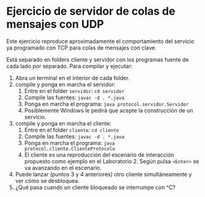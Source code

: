 # Ejercicio de servidor de colas de mensajes con UDP

Este ejercicio reproduce aproximadamente el comportamiento del servicio
ya programado con TCP para colas de mensajes con clave.

Está separado en folders cliente y servidor con los programas fuente
de cada lado por separado.  Para compilar y ejecutar:
1. Abra un terminal en el interior de cada folder.
2. compile y ponga en marcha el servidor:
   1. Entre en el folder `servidor`: `cd servidor`
   2. Compile las fuentes: `javac -d . *.java`
   3. Ponga en marcha el programa: `java protocol.servidor.Servidor`
   4. Posiblemente Windows le pedirá que acepte la construcción de un servicio.
3. compile y ponga en marcha el cliente:
   1. Entre en el folder `cliente`: `cd cliente`
   2. Compile las fuentes: `javac -d . *.java`
   3. Ponga en marcha el programa: `java protocol.cliente.ClienteProtocolo`
   4. El cliente es una reproducción del escenario de interacción propuesto
      como ejemplo en el Laboratorio 2. Según pulsa `<Enter>` se va avanzando
      en el escenario.
4. Puede lanzar (puntos 3 y 4 anteriores) otro cliente simultáneamente y ver
   cómo se desbloquea.
5. ¿Qué pasa cuando un cliente bloqueado se interrumpe con ^C?
